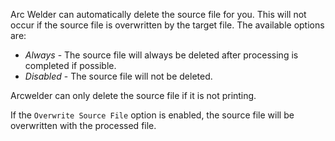 Arc Welder can automatically delete the source file for you. This will not occur if the source file is overwritten by
the target file. The available options are:

* *Always* - The source file will always be deleted after processing is completed if possible.
* *Disabled* - The source file will not be deleted.

Arcwelder can only delete the source file if it is not printing.

If the ```Overwrite Source File``` option is enabled, the source file will be overwritten with the processed file.